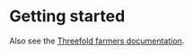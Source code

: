 # Getting started

Also see the [Threefold farmers documentation](https://github.com/zero-os/home/blob/master/docs/farmers/README.md#configure-your-nodes).

